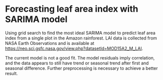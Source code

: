 # Forecasting leaf area index with SARIMA model

Using grid search to find the most ideal SARIMA model to predict leaf area index from a single plot in the Amazon rainforest. LAI data is collected from NASA Earth Observations and is available at https://neo.sci.gsfc.nasa.gov/view.php?datasetId=MOD15A2_M_LAI. 

The current model is not a good fit. The model residuals imply correlation, and the data appears to still have trend or seasonal trend after first and seasonal difference. Further preprocessing is necessary to achieve a better result.
